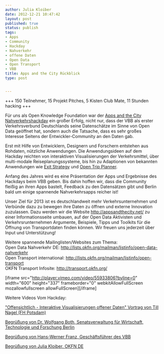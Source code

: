 ```yaml
---
author: Julia Kloiber
date: 2012-12-21 10:47:42
layout: post
published: true
status: publish
tags:
- Apps
- Community
- Hackday
- Nahverkehr
- offene Daten
- Open Data
- Open Transport
- VBB
title: Apps and the City Rückblick
type: post


---
```


+++ 150 Teilnehmer, 15 Projekt Pitches, 5 Kisten Club Mate, 11 Stunden hacking +++

Für uns als Open Knowledge Foundation war der [Apps and the City Nahverkehrshackday](http://appsandthecity.net/) ein großer Erfolg, nicht nur, dass der VBB als erster Verkehrsverbund Deutschlands seine Datenschätze im Sinne von Open Data geöffnet hat, sondern auch die Tatsache, dass es sehr großes Interesse Seitens der Entwickler-Community an den Daten gab.

Erst mit Hilfe von Entwicklern, Designern und Forschern entstehen aus Rohdaten, nützliche Anwendungen. Die Anwendungsideen auf dem Hackday reichten von interaktiven Visualisierungen der Verkehrsmittel, über multi-modale Reiseplanungssysteme, bis hin zu Adaptionen von bekannten Anwendungen wie [Exit Strategy](http://www.exitstrategynyc.com/) und [Open Trip Planner](http://www.google.de/url?sa=t&rct=j&q=&esrc=s&source=web&cd=2&cad=rja&ved=0CEMQFjAB&url=http%3A%2F%2Fopentripplanner.com%2F&ei=RCbUUPbbIsHL4ASproGABg&usg=AFQjCNHr_OFHhMA80tbYM-i451h2sayqyA&sig2=gwtH--IElglEYlEDVlNOBA&bvm=bv.1355534169,d.bGE).

Anfang des Jahres wird es eine Präsentation der Apps und Ergebnisse des Hackdays beim VBB geben. Bis dahin hoffen wir, dass die Community fleißig an ihren Apps bastelt, Feedback zu den Datensätzen gibt und Berlin bald um einige spannende Nahverkehrsapps reicher ist!

Unser Ziel für 2013 ist es deutschlandweit mehr Verkehrsunternehmen und Verbünde dazu zu bewegen ihre Daten zu öffnen und externe Innovation zuzulassen. Dazu werden wir die Website <http://appsandthecity.net/> zu einer Informationsseite umbauen, auf der Open Data Aktivisten und Verkehrsrunternehmen Argumente, Beispiele, Tipps und Toolkits für die Öffnung von Transportdaten finden können. Wir freuen uns jederzeit über Input und Unterstützung!

Weitere spannende Mailinglisten/Websites zum Thema:  
Open Data Nahverkehr DE: <http://lists.okfn.org/mailman/listinfo/open-data-nahverkehr>  
Open Transport international: <http://lists.okfn.org/mailman/listinfo/open-transport>  
OKFN Transport Infosite: <http://transport.okfn.org/>

[iframe src="http://player.vimeo.com/video/55933806?byline=0" width="600" height="337" frameborder="0" webkitAllowFullScreen mozallowfullscreen allowFullScreen][/iframe]

Weitere Videos Vom Hackday:

["Offensichtlich - Interaktive Visualisierungen offener Daten" Vortrag von Till Nagel (FH Potsdam)](https://vimeo.com/55263282)

[Begrüßung von Dr. Wolfgang Both, Senatsverwaltung für Wirtschaft, Technologie und Forschung Berlin](https://vimeo.com/55263281)

[Begrüßung von Hans-Werner Franz, Geschäftsführer des VBB](https://vimeo.com/55263280)

[Begrüßung von Julia Kloiber, OKFN DE](https://vimeo.com/55263278)

 